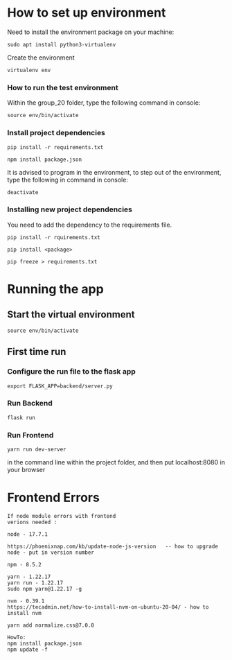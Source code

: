# How to set up environment
Need to install the environment package on your machine:

`sudo apt install python3-virtualenv`

Create the environment

`virtualenv env`

### How to run the test environment
Within the group_20 folder, type the following command in console: 

`source env/bin/activate`

### Install project dependencies

`pip install -r requirements.txt`

`npm install package.json`

It is advised to program in the environment, to step out of the environment, type the following in command in console:

`deactivate`

### Installing new project dependencies
You need to add the dependency to the requirements file.

`pip install -r rquirements.txt`

`pip install <package>`

`pip freeze > requirements.txt`

# Running the app

## Start the virtual environment

`source env/bin/activate`

## First time run
### Configure the run file to the flask app

`export FLASK_APP=backend/server.py`

### Run Backend

`flask run`

### Run Frontend

`yarn run dev-server`

in the command line within the project folder, and then
put localhost:8080 in your browser

# Frontend Errors
```
If node module errors with frontend
verions needed :

node - 17.7.1

https://phoenixnap.com/kb/update-node-js-version   -- how to upgrade node - put in version number

npm - 8.5.2

yarn - 1.22.17
yarn run - 1.22.17
sudo npm yarn@1.22.17 -g

nvm - 0.39.1
https://tecadmin.net/how-to-install-nvm-on-ubuntu-20-04/ - how to install nvm

yarn add normalize.css@7.0.0

HowTo:
npm install package.json
npm update -f
```

